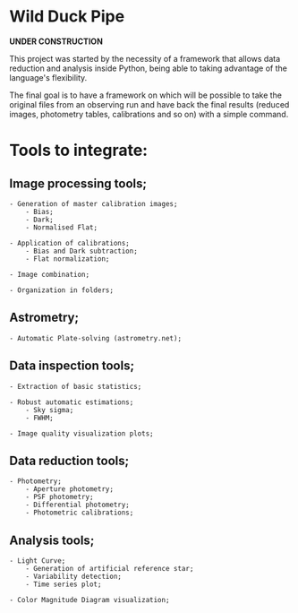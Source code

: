 # Wild Duck Pipe

**UNDER CONSTRUCTION**

This project was started by the necessity of a framework that allows data reduction and analysis
inside Python, being able to taking advantage of the language's flexibility.

The final goal is to have a framework on which will be possible to take the original files from 
an observing run and have back the final results (reduced images, photometry tables, calibrations
and so on) with a simple command.

# Tools to integrate:

## Image processing tools;

	- Generation of master calibration images;
		- Bias;
		- Dark;
		- Normalised Flat;

	- Application of calibrations;
		- Bias and Dark subtraction;
		- Flat normalization;

	- Image combination;

	- Organization in folders;

## Astrometry;
	
	- Automatic Plate-solving (astrometry.net); 

## Data inspection tools;

	- Extraction of basic statistics;

	- Robust automatic estimations;
		- Sky sigma;
		- FWHM;

	- Image quality visualization plots;


## Data reduction tools;

	- Photometry;
		- Aperture photometry;
		- PSF photometry;
		- Differential photometry;
		- Photometric calibrations;

## Analysis tools;

	- Light Curve;
		- Generation of artificial reference star;
		- Variability detection;
		- Time series plot;

	- Color Magnitude Diagram visualization;


